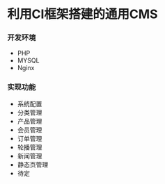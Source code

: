 # 利用CI框架搭建的通用CMS
### 开发环境
- PHP
- MYSQL
- Nginx


### 实现功能
- 系统配置
- 分类管理
- 产品管理
- 会员管理
- 订单管理
- 轮播管理
- 新闻管理
- 静态页管理
- 待定